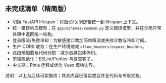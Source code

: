 ## 未完成清单（精简版）

- 切换 FastAPI lifespan：将启动/关闭逻辑统一到 lifespan 上下文。
- 统一错误响应模型：在 `app/schemas/common.py` 定义错误模型，并在全局异常处理中返回统一结构。
- 登录限流/失败冷却：为敏感接口增加简单限流或失败计数与冷却时间。
- 生产 CORS 收敛：在生产环境缩减 `allow_headers/expose_headers`。
- 路由懒加载与代码分割：减少首屏包体体积。
- 前端规范化：ESLint/Prettier 与提交钩子。
- 中长期：Pinia 迁移或优化 Vuex 模块边界。

说明：以上为后续可实施项；其余内容已落实或合并至代码与专用文档。


